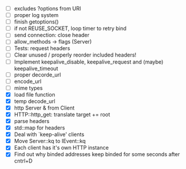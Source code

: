 - [ ] excludes ?options from URI
- [ ] proper log system
- [ ] finish getoptions()
- [ ] if not REUSE_SOCKET, loop timer to retry bind
- [ ] send connection: close header
- [ ] allow_methods -> flags (Server)
- [ ] Tests: request headers
- [ ] Clear unused / properly reorder included headers!
- [ ] Implement keepalive_disable, keepalive_request and (maybe) keepalive_timeout
- [ ] proper decorde_url
- [ ] encode_url
- [ ] mime types
- [x] load file function
- [x] temp decode_url
- [x] http Server & from Client
- [x] HTTP::http_get: translate target += root
- [x] parse headers
- [x] std::map for headers
- [x] Deal with `keep-alive' clients
- [x] Move Server::kq to IEvent::kq
- [x] Each client has it's own HTTP instance
- [x] Find out why binded addresses keep binded for some seconds after cntrl+D
